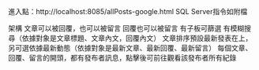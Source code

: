 進入點：http://localhost:8085/allPosts-google.html
SQL Server指令如附檔

架構
文章可以被回覆，也可以被留言 回覆也可以被留言
有子板可篩選 有模糊搜尋（依據對象是文章標題、文章內文，回覆內文） 文章排序預設最新發表在上，另可選依據最新動態（依據對象是最新文章、最新回覆、最新留言） 每個文章、回覆、留言的開頭，都有發布者訊息，點擊後可前往觀看該發布者所有紀錄
